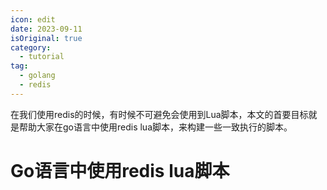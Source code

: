 ```yaml
---
icon: edit
date: 2023-09-11
isOriginal: true
category:
  - tutorial
tag:
  - golang
  - redis
---
```


在我们使用redis的时候，有时候不可避免会使用到Lua脚本，本文的首要目标就是帮助大家在go语言中使用redis lua脚本，来构建一些一致执行的脚本。

<!-- more -->

# Go语言中使用redis lua脚本